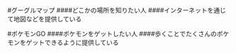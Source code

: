 #グーグルマップ
####どこかの場所を知りたい人
####インターネットを通じて地図などを提供している

#ポケモンGO
####ポケモンをゲットしたい人
####歩くことでたくさんのポケモンをゲットできるように提供している
